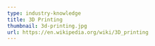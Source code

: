```yaml
---
type: industry-knowledge
title: 3D Printing
thumbnail: 3d-printing.jpg
url: https://en.wikipedia.org/wiki/3D_printing
---
```

